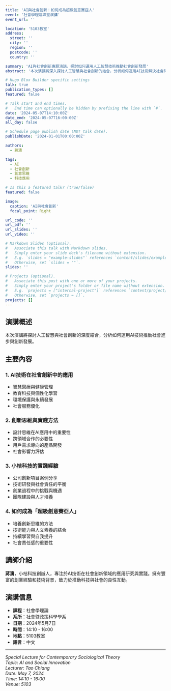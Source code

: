 ```yaml
---
title: 'AI與社會創新：如何成為超級創意賽亞人'
event: '社會學理論課堂演講'
event_url: ''

location: '5103教室'
address:
  street: ''
  city: ''
  region: ''
  postcode: ''
  country: ''

summary: 'AI與社會創新專題演講，探討如何運用人工智慧技術推動社會創新發展'
abstract: '本次演講將深入探討人工智慧與社會創新的結合，分析如何運用AI技術解決社會問題，推動創新發展。講師將分享小桔科技在社會創新領域的實踐經驗，並探討如何成為具備超級創意的「賽亞人」。'

# Hugo Blox Builder specific settings
talk: true
publication_types: []
featured: false

# Talk start and end times.
#   End time can optionally be hidden by prefixing the line with `#`.
date: '2024-05-07T14:10:00Z'
date_end: '2024-05-07T16:00:00Z'
all_day: false

# Schedule page publish date (NOT talk date).
publishDate: '2024-01-01T00:00:00Z'

authors:
  - 蔣濤

tags:
  - AI
  - 社會創新
  - 創意思維
  - 科技應用

# Is this a featured talk? (true/false)
featured: false

image:
  caption: 'AI與社會創新'
  focal_point: Right

url_code: ''
url_pdf: ''
url_slides: ''
url_video: ''

# Markdown Slides (optional).
#   Associate this talk with Markdown slides.
#   Simply enter your slide deck's filename without extension.
#   E.g. `slides = "example-slides"` references `content/slides/example-slides.md`.
#   Otherwise, set `slides = ""`.
slides: ''

# Projects (optional).
#   Associate this post with one or more of your projects.
#   Simply enter your project's folder or file name without extension.
#   E.g. `projects = ["internal-project"]` references `content/project/deep-learning/index.md`.
#   Otherwise, set `projects = []`.
projects: []
---
```


## 演講概述

本次演講將探討人工智慧與社會創新的深度結合，分析如何運用AI技術推動社會進步與創新發展。

## 主要內容

### 1. AI技術在社會創新中的應用
- 智慧醫療與健康管理
- 教育科技與個性化學習
- 環境保護與永續發展
- 社會服務優化

### 2. 創新思維與實踐方法
- 設計思維在AI應用中的重要性
- 跨領域合作的必要性
- 用戶需求導向的產品開發
- 社會影響力評估

### 3. 小桔科技的實踐經驗
- 公司創新項目案例分享
- 技術研發與社會責任的平衡
- 創業過程中的挑戰與機遇
- 團隊建設與人才培養

### 4. 如何成為「超級創意賽亞人」
- 培養創新思維的方法
- 技術能力與人文素養的結合
- 持續學習與自我提升
- 社會責任感的重要性

## 講師介紹

**蔣濤**，小桔科技創辦人，專注於AI技術在社會創新領域的應用研究與實踐。擁有豐富的創業經驗和技術背景，致力於推動科技與社會的良性互動。

## 演講信息

- **課程**：社會學理論
- **系所**：社會暨政策科學學系
- **日期**：2024年5月7日
- **時間**：14:10 - 16:00
- **地點**：5103教室
- **語言**：中文

---

*Special Lecture for Contemporary Sociological Theory*  
*Topic: AI and Social Innovation*  
*Lecturer: Tao Chiang*  
*Date: May 7, 2024*  
*Time: 14:10 - 16:00*  
*Venue: 5103*